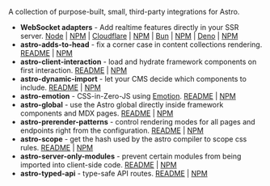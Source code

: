 A collection of purpose-built, small, third-party integrations for Astro.

- **WebSocket adapters** - Add realtime features directly in your SSR server.
  [Node](https://github.com/lilnasy/gratelets/tree/main/packages/node-websocket) | [NPM](https://www.npmjs.com/package/astro-node-websocket) |
  [Cloudflare](https://github.com/lilnasy/gratelets/tree/main/packages/cloudflare-websocket) | [NPM](https://www.npmjs.com/package/astro-cloudflare-websocket) |
  [Bun](https://github.com/lilnasy/gratelets/tree/main/packages/bun-websocket) | [NPM](https://www.npmjs.com/package/astro-bun-websocket) |
  [Deno](https://github.com/lilnasy/gratelets/tree/main/packages/deno-websocket) | [NPM](https://www.npmjs.com/package/astro-deno-websocket)
- **astro-adds-to-head** - fix a corner case in content collections rendering. [README](https://github.com/lilnasy/gratelets/tree/main/packages/adds-to-head) | [NPM](https://www.npmjs.com/package/astro-adds-to-head)
- **astro-client-interaction** - load and hydrate framework components on first interaction. [README](https://github.com/lilnasy/gratelets/tree/main/packages/client-interaction) | [NPM](https://www.npmjs.com/package/astro-client-interaction)
- **astro-dynamic-import** - let your CMS decide which components to include. [README](https://github.com/lilnasy/gratelets/tree/main/packages/dynamic-import) | [NPM](https://www.npmjs.com/package/astro-dynamic-import)
- **astro-emotion** - CSS-in-Zero-JS using [Emotion](https://emotion.sh/). [README](https://github.com/lilnasy/gratelets/tree/main/packages/emotion) | [NPM](https://www.npmjs.com/package/astro-emotion)
- **astro-global** - use the Astro global directly inside framework components and MDX pages. [README](https://github.com/lilnasy/gratelets/tree/main/packages/global) | [NPM](https://www.npmjs.com/package/astro-global)
- **astro-prerender-patterns** - control rendering modes for all pages and endpoints right from the configuration. [README](https://github.com/lilnasy/gratelets/tree/main/packages/prerender-patterns) | [NPM](https://www.npmjs.com/package/astro-prerender-patterns)
- **astro-scope** - get the hash used by the astro compiler to scope css rules. [README](https://github.com/lilnasy/gratelets/tree/main/packages/scope) | [NPM](https://www.npmjs.com/package/astro-scope)
- **astro-server-only-modules** - prevent certain modules from being imported into client-side code. [README](https://github.com/lilnasy/gratelets/tree/main/packages/server-only-modules) | [NPM](https://www.npmjs.com/package/astro-server-only-modules)
- **astro-typed-api** - type-safe API routes. [README](https://github.com/lilnasy/gratelets/tree/main/packages/typed-api) | [NPM](https://www.npmjs.com/package/astro-typed-api)
